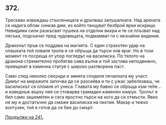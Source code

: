 ## 372.

Трескаво изваждаш стъкленицата и дръпваш запушалката. Над
арената се надига облак синкав дим, из който танцуват безброй ярки
искрици. Невидими сили разкъсват пушека на отделни вихри и те се
плъзват над пясъка, подскачат пред чудовищата, подмамват ги с
незнайни видения.

Драконът пръв се поддава на магията. С един страхотен удар на
опашката той поваля трола и се обръща да търси нов враг. Но в този
момент го посреща от упор погледът на василиска. По тялото на
дракона стремително пробягва сива вълна и той застива неподвижно,
превърнат в каменна статуя с широко разтворена паст.

Само след няколко секунди и змията споделя печалната му участ.
Димът на миражите започва да се разсейва и ти с ужас забелязваш, че
василискът се опомня от унеса. Главата му бавно се обръща към
тебе... и изведнъж върху нея се стоварва грамаден каменен юмрук.
Тролът е бил само зашеметен и сега яростно търси на кого да си
отмъсти. Явно не му е достатъчно да смаже василиска на пихтия.
Макар и тежко контузен, той е готов да се бие до смърт.

[Продължи на 241.](./241)
